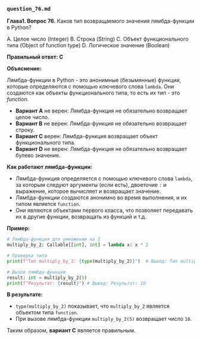 ### `question_76.md`

**Глава1. Вопрос 76.** Каков тип возвращаемого значения лямбда-функции в Python?

A. Целое число (Integer)
B. Строка (String)
C. Объект функционального типа (Object of function type)
D. Логическое значение (Boolean)

**Правильный ответ: C**

**Объяснение:**

Лямбда-функции в Python - это анонимные (безымянные) функции, которые определяются с помощью ключевого слова `lambda`. Они создаются как объекты функционального типа, то есть их тип - это *function*.

*   **Вариант A** не верен: Лямбда-функция не обязательно возвращает целое число.
*   **Вариант B** не верен: Лямбда-функция не обязательно возвращает строку.
*   **Вариант C** верен: Лямбда-функция возвращает объект функционального типа.
*   **Вариант D** не верен: Лямбда-функция не обязательно возвращает булево значение.

**Как работают лямбда-функции:**
*   Лямбда-функция определяется с помощью ключевого слова `lambda`, за которым следуют аргументы (если есть), двоеточие `:` и выражение, которое вычисляет и возвращает значение.
*   Лямбда-функции создаются анонимно во время выполнения, и их типом является `function`.
*   Они являются объектами первого класса, что позволяет передавать их в другие функции, возвращать из функций и т.д.

**Пример:**

```python
# Лямбда-функция для умножения на 2
multiply_by_2: Callable[[int], int] = lambda x: x * 2

# Проверка типа
print(f"Тип multiply_by_2: {type(multiply_by_2)}")  # Вывод: Тип multiply_by_2: <class 'function'>

# Вызов лямбда-функции
result: int = multiply_by_2(5)
print(f"Результат: {result}") # Вывод: Результат: 10
```

**В результате:**
*   `type(multiply_by_2)` показывает, что `multiply_by_2` является объектом типа `function`.
*   При вызове лямбда-функции `multiply_by_2(5)`  возвращает число `10`.

Таким образом, **вариант C** является правильным.
